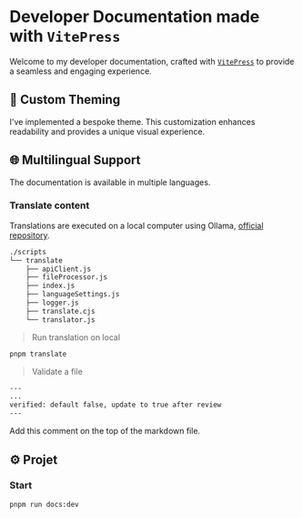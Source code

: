 # Developer Documentation made with `VitePress`

Welcome to my developer documentation, crafted with [`VitePress`](https://vitepress.dev/) to provide a seamless and engaging experience.

## 🎨 Custom Theming

I've implemented a bespoke theme. This customization enhances readability and provides a unique visual experience.

## 🌐 Multilingual Support

The documentation is available in multiple languages.

### Translate content

Translations are executed on a local computer using Ollama, [official repository](https://github.com/ollama/ollama).

```sh
./scripts
└── translate
    ├── apiClient.js
    ├── fileProcessor.js
    ├── index.js
    ├── languageSettings.js
    ├── logger.js
    ├── translate.cjs
    └── translator.js
```

> Run translation on local
```sh
pnpm translate
```

> Validate a file
```html
---
...
verified: default false, update to true after review
---
```
Add this comment on the top of the markdown file.

## ⚙️ Projet

### Start
```bash
pnpm run docs:dev
```